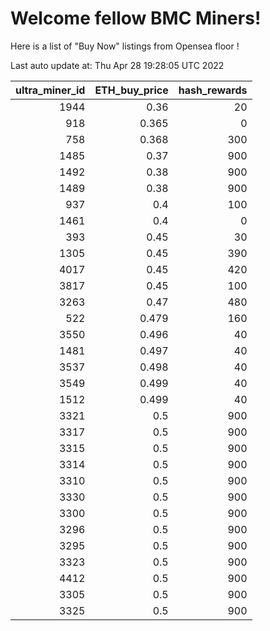 # Welcome fellow BMC Miners!
Here is a list of "Buy Now" listings from Opensea floor !


Last auto update at: Thu Apr 28 19:28:05 UTC 2022


|   ultra_miner_id |   ETH_buy_price |   hash_rewards |
|-----------------:|----------------:|---------------:|
|             1944 |           0.36  |             20 |
|              918 |           0.365 |              0 |
|              758 |           0.368 |            300 |
|             1485 |           0.37  |            900 |
|             1492 |           0.38  |            900 |
|             1489 |           0.38  |            900 |
|              937 |           0.4   |            100 |
|             1461 |           0.4   |              0 |
|              393 |           0.45  |             30 |
|             1305 |           0.45  |            390 |
|             4017 |           0.45  |            420 |
|             3817 |           0.45  |            100 |
|             3263 |           0.47  |            480 |
|              522 |           0.479 |            160 |
|             3550 |           0.496 |             40 |
|             1481 |           0.497 |             40 |
|             3537 |           0.498 |             40 |
|             3549 |           0.499 |             40 |
|             1512 |           0.499 |             40 |
|             3321 |           0.5   |            900 |
|             3317 |           0.5   |            900 |
|             3315 |           0.5   |            900 |
|             3314 |           0.5   |            900 |
|             3310 |           0.5   |            900 |
|             3330 |           0.5   |            900 |
|             3300 |           0.5   |            900 |
|             3296 |           0.5   |            900 |
|             3295 |           0.5   |            900 |
|             3323 |           0.5   |            900 |
|             4412 |           0.5   |            900 |
|             3305 |           0.5   |            900 |
|             3325 |           0.5   |            900 |